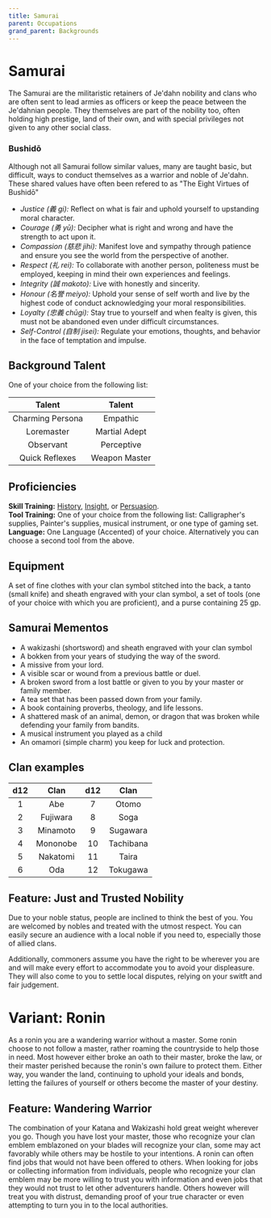 ```yaml
---
title: Samurai
parent: Occupations
grand_parent: Backgrounds
---
```


# Samurai 
The Samurai are the militaristic retainers of Je'dahn nobility and clans who are often sent to lead armies as officers or keep the peace between the Je'dahnian people. They themselves are part of the nobility too, often holding high prestige, land of their own, and with special privileges not given to any other social class. 

### Bushidō
Although not all Samurai follow similar values, many are taught basic, but difficult, ways to conduct themselves as a warrior and noble of Je'dahn. These shared values have often been refered to as "The Eight Virtues of Bushidō"

- *Justice (義 gi):* Reflect on what is fair and uphold yourself to upstanding moral character. 
- *Courage (勇 yū):* Decipher what is right and wrong and have the strength to act upon it.
- *Compassion (慈悲 jihi):* Manifest love and sympathy through patience and ensure you see the world from the perspective of another.
- *Respect (礼 rei):* To collaborate with another person, politeness must be employed, keeping in mind their own experiences and feelings.  
- *Integrity (誠 makoto):* Live with honestly and sincerity. 
- *Honour (名誉 meiyo):* Uphold your sense of self worth and live by the highest code of conduct acknowledging your moral responsibilities.
- *Loyalty (忠義 chūgi):* Stay true to yourself and when fealty is given, this must not be abandoned even under difficult circumstances.
- *Self-Control (自制 jisei):* Regulate your emotions, thoughts, and behavior in the face of temptation and impulse.

## Background Talent
One of your choice from the following list:

| Talent | Talent |
|:------:|:------:|
| Charming Persona | Empathic |
| Loremaster | Martial Adept |
| Observant | Perceptive |
| Quick Reflexes | Weapon Master |

## Proficiencies
**Skill Training:** [History](https://stormchaserroleplaying.com/stormchaserRPG/Skills/History), [Insight](https://stormchaserroleplaying.com/stormchaserRPG/Skills/Insight), or [Persuasion](https://stormchaserroleplaying.com/stormchaserRPG/Skills/Persuasion). <br>
**Tool Training:** One of your choice from the following list: Calligrapher's supplies, Painter's supplies, musical instrument, or one type of gaming set. <br>
**Language:** One Language (Accented) of your choice. Alternatively you can choose a second tool from the above. <br>

## Equipment
A set of fine clothes with your clan symbol stitched into the back, a tanto (small knife) and sheath engraved with your clan symbol, a set of tools (one of your choice with which you are proficient), and a purse containing 25 gp.

## Samurai Mementos
 - A wakizashi (shortsword) and sheath engraved with your clan symbol
 - A bokken from your years of studying the way of the sword.
 - A missive from your lord.
 - A visible scar or wound from a previous battle or duel.
 - A broken sword from a lost battle or given to you by your master or family member.
 - A tea set that has been passed down from your family.
 - A book containing proverbs, theology, and life lessons.
 - A shattered mask of an animal, demon, or dragon that was broken while defending your family from bandits.
 - A musical instrument you played as a child
 - An omamori (simple charm) you keep for luck and protection.

## Clan examples
| d12 | Clan | d12 | Clan |
|:------:|:------:|:------:|:------:|
| 1 | Abe       | 7   | Otomo |
| 2 | Fujiwara  | 8   | Soga |
| 3 | Minamoto  | 9   | Sugawara |
| 4 | Mononobe  | 10  | Tachibana |
| 5 | Nakatomi  | 11  | Taira |
| 6 | Oda       | 12  | Tokugawa |

## Feature: Just and Trusted Nobility
Due to your noble status, people are inclined to think the best of you. You are welcomed by nobles and treated with the utmost respect. You can easily secure an audience with a local noble if you need to, especially those of allied clans. 

Additionally, commoners assume you have the right to be wherever you are and will make every effort to accommodate you to avoid your displeasure. They will also come to you to settle local disputes, relying on your switft and fair judgement. 

# Variant: Ronin
As a ronin you are a wandering warrior without a master. Some ronin choose to not follow a master, rather roaming the countryside to help those in need. Most however either broke an oath to their master, broke the law, or their master perished because the ronin's own failure to protect them. Either way, you wander the land, continuing to uphold your ideals and bonds, letting the failures of yourself or others become the master of your destiny.

## Feature: Wandering Warrior
The combination of your Katana and Wakizashi hold great weight wherever you go. Though you have lost your master, those who recognize your clan emblem emblazoned on your blades will recognize your clan, some may act favorably while others may be hostile to your intentions. A ronin can often find jobs that would not have been offered to others. When looking for jobs or collecting information from individuals, people who recognize your clan emblem may be more willing to trust you with information and even jobs that they would not trust to let other adventurers handle. Others however will treat you with distrust, demanding proof of your true character or even attempting to turn you in to the local authorities.
